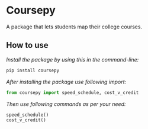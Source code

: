 # Coursepy
A package that lets students map their college courses.

## How to use
_Install the package by using this in the command-line:_ <br>
```sh
pip install coursepy
```
_After installing the package use following import:_ <br>

```python
from coursepy import speed_schedule, cost_v_credit
```
_Then use following commands as per your need:_

```python
speed_schedule()
cost_v_credit()
```
